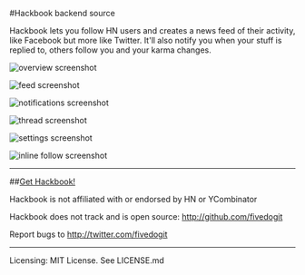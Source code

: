 #Hackbook backend source

Hackbook lets you follow HN users and creates a news feed of their activity, like Facebook but more like Twitter. It'll also notify you when your stuff is replied to, others follow you and your karma changes.

![overview screenshot](https://s3.amazonaws.com/cyrus-general/main_explainer2.png)

![feed screenshot](https://s3.amazonaws.com/cyrus-general/feed.png)

![notifications screenshot](https://s3.amazonaws.com/cyrus-general/personal_notifications.png)

![thread screenshot](https://s3.amazonaws.com/cyrus-general/comment_overlay_640x400.png)

![settings screenshot](https://s3.amazonaws.com/cyrus-general/settings_tab.png)

![inline follow screenshot](https://s3.amazonaws.com/cyrus-general/inline_follow.png)

---------------

##[Get Hackbook!](https://chrome.google.com/webstore/detail/hackbook/logdfcelflpgcbfebibbeajmhpofckjh) 

Hackbook is not affiliated with or endorsed by HN or YCombinator

Hackbook does not track and is open source:
http://github.com/fivedogit

Report bugs to http://twitter.com/fivedogit

---------------

Licensing: MIT License. See LICENSE.md